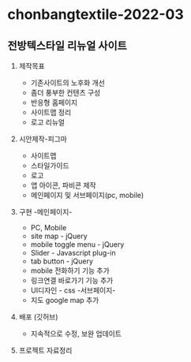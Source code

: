 # chonbangtextile-2022-03
## 전방텍스타일 리뉴얼 사이트
1. 제작목표
    - 기존사이트의 노후화 개선
    - 좀더 풍부한 컨텐츠 구성
    - 반응형 홈페이지
    - 사이트맵 정리
    - 로고 리뉴얼

2. 시안제작-피그마
    - 사이트맵
    - 스타일가이드
    - 로고
    - 앱 아이콘, 파비콘 제작
    - 메인페이지 및 서브페이지(pc, mobile)

3. 구현
    -메인페이지-
    - PC, Mobile
    - site map - jQuery
    - mobile toggle menu - jQuery
    - Slider - Javascript plug-in
    - tab button - jQuery
    - mobile 전화하기 기능 추가
    - 링크연결 바로가기 기능 추가
    - UI디자인 - css
    -서브페이지-
    - 지도 google map 추가

4. 배포 (깃허브)
    - 지속적으로 수정, 보완 업데이트

5. 프로젝트 자료정리